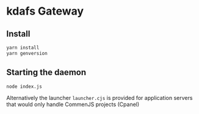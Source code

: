# kdafs Gateway

## Install
```sh
yarn install
yarn genversion
```

## Starting the daemon
```sh
node index.js
```

Alternatively the launcher ``launcher.cjs`` is provided for application servers that
would only handle CommenJS projects (Cpanel)
